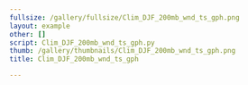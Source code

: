 ```yaml
---
fullsize: /gallery/fullsize/Clim_DJF_200mb_wnd_ts_gph.png
layout: example
other: []
script: Clim_DJF_200mb_wnd_ts_gph.py
thumb: /gallery/thumbnails/Clim_DJF_200mb_wnd_ts_gph.png
title: Clim_DJF_200mb_wnd_ts_gph

---
```

